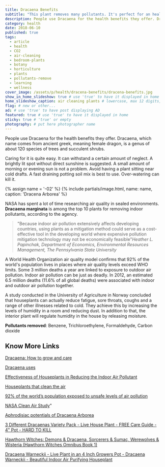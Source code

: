 ```yaml
---
title: Dracaena Benefits
subtitle: "This plant removes many pollutants. It's perfect for an healthy home."
description: People use Dracaena for the health benefits they offer. Dracaena, which name comes from ancient greek, meaning female dragon, is a genus of about 120 species.  # max 160 digits
category: health
date: 2018-06-10
published: true
tags:
  - article
  - health
  - CO2
  - air-cleaning
  - bedroom-plants
  - botany
  - horticulture
  - plants
  - pollutants-remove
  - learning
  - wellness
cover_image: /assets/p/health/dracena-benefits/dracena-benefits.jpg
show_in_home_slideshow: true # use 'true' to have it displayed in home slideshow
home_slideshow_caption: air cleaning plants # lowercase, max 12 digits, including spaces
flag: # new or other...
ad: # use 'true' to have post displaying AD
featured: true # use 'true' to have it displayed in home
sticky: true # 'true' or empty
photography: # put here photographer name
---
```


People use Dracaena for the health benefits they offer. Dracaena, which name comes from ancient greek, meaning female dragon, is a genus of about 120 species of trees and succulent shrubs.

Caring for it is quite easy. It can withstand a certain amount of neglect. A brightly lit spot without direct sunshine is suggested. A small amount of morning or evening sun is not a problem. Avoid having a plant sitting near cold drafts. A fast draining potting soil mix is best to use. Over-watering can kill it.

{% assign name = '-02' %}
{% include partials/image.html, name: name, caption: 'Dracena Arborea' %}


NASA has spent a lot of time researching air quality in sealed environments. **Dracaena marginata** is among the top 10 plants for removing indoor pollutants, according to the agency.

>"Because indoor air pollution extensively affects developing countries, using plants as a mitigation method could serve as a cost-effective tool in the developing world where expensive pollution mitigation technology may not be economically feasible"_Heather L. Papinchak, Department of Economics, Environmental Resources Management, The Pennsylvania State University_

A World Health Organization air quality model confirms that 92% of the world's population lives in places where air quality levels exceed WHO limits. Some 3 million deaths a year are linked to exposure to outdoor air pollution. Indoor air pollution can be just as deadly. In 2012, an estimated 6.5 million deaths (11.6% of all global deaths) were associated with indoor and outdoor air pollution together.

A study conducted in the University of Agriculture in Norway concluded that houseplants can actually reduce fatigue, sore throats, coughs and a range of other illnesses related to cold. They achieve this by increasing the levels of humidity in a room and reducing dust. In addition to that, the interior plant will regulate humidity in the house by releasing moisture.



**Pollutants removed**: Benzene, Trichloroethylene, Formaldehyde, Carbon dioxide


## Know More Links

[Dracaena: How to grow and care](https://amzn.to/3bMSFzq)

[Dracaena uses](http://www.westcoastnurseries.com/dracaena-why-use-dracaena/)

[Effectiveness of Houseplants in Reducing the Indoor Air Pollutant](http://horttech.ashspublications.org/cgi/content/abstract/19/2/286)

[Houseplants that clean the air](https://www.mnn.com/health/healthy-spaces/stories/houseplants-that-clean-the-air)

[92% of the world’s population exposed to unsafe levels of air pollution](https://www.sciencedaily.com/releases/2016/09/160927144248.htm)

[NASA Clean Air Study](https://en.wikipedia.org/wiki/NASA_Clean_Air_Study)"

[Aphrodisiac potentials of Dracaena Arborea](https://www.sciencedirect.com/science/article/pii/S1995764514601036)

[3 Different Dracaenas Variety Pack - Live House Plant - FREE Care Guide - 4" Pot - HARD TO KILL](https://amzn.to/34b7Kqv)

[Hawthorn Witches: Demons & Dracaena, Sorcerers & Sumac, Werewolves & Wisteria (Hawthorn Witches Omnibus Book 1)](https://amzn.to/3fAiBj2)

[Dracaena Warneckii - Live Plant in an 4 Inch Growers Pot - Dracaena Warneckii - Beautiful Indoor Air Purifying Houseplant](https://amzn.to/3fDVqEB)
